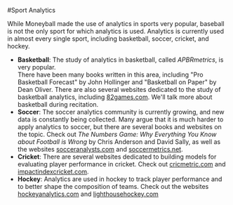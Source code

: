 #Sport Analytics  

While Moneyball made the use of analytics in sports 
very popular, baseball is not the only sport for which 
analytics is used. Analytics is currently used in almost 
every single sport, including basketball, soccer, cricket, 
and hockey.  
- **Basketball**: The study of analytics in basketball, 
called *APBRmetrics*, is very popular.  
There have been many books written in this area, 
including "Pro Basketball Forecast" by John Hollinger 
and "Basketball on Paper" by Dean Oliver. 
There are also several websites dedicated to the study 
of basketball analytics, including [82games.com](82games.com). 
We'll talk more about basketball during recitation.  
- **Soccer**: The soccer analytics community is currently 
growing, and new data is constantly being collected. 
Many argue that it is much harder to apply analytics 
to soccer, but there are several books and websites on
the topic. Check out *The Numbers Game: Why Everything* 
*You Know about Football is Wrong* by Chris Anderson and 
David Sally, as well as the websites [socceranalysts.com](socceranalysts.com) 
and [soccermetrics.net](soccermetrics.net).  
- **Cricket**: There are several websites dedicated to building 
models for evaluating player performance in cricket. 
Check out [cricmetric.com](cricmetric.com) and 
[impactindexcricket.com](impactindexcricket.com).  
- **Hockey**: Analytics are used in hockey to track player 
performance and to better shape the composition of teams.
 Check out the websites [hockeyanalytics.com](hockeyanalytics.com) and 
[lighthousehockey.com](lighthousehockey.com) 